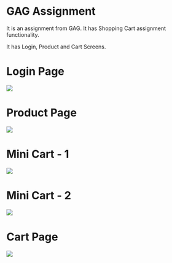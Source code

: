 # GAG Assignment
It is an assignment from GAG. 
It has Shopping Cart assignment functionality.

It has Login, Product and Cart Screens.

# Login Page
![](https://github.com/ashwanisingh8713/gag_assigment/blob/master/screenshots/Login.png)


# Product Page
![](https://github.com/ashwanisingh8713/gag_assigment/blob/master/screenshots/Product.png)

# Mini Cart - 1
![](https://github.com/ashwanisingh8713/gag_assigment/blob/master/screenshots/Minicart_1.png)

# Mini Cart - 2
![](https://github.com/ashwanisingh8713/gag_assigment/blob/master/screenshots/Minicart_2.png)

# Cart Page
![](https://github.com/ashwanisingh8713/gag_assigment/blob/master/screenshots/Cart.png)
